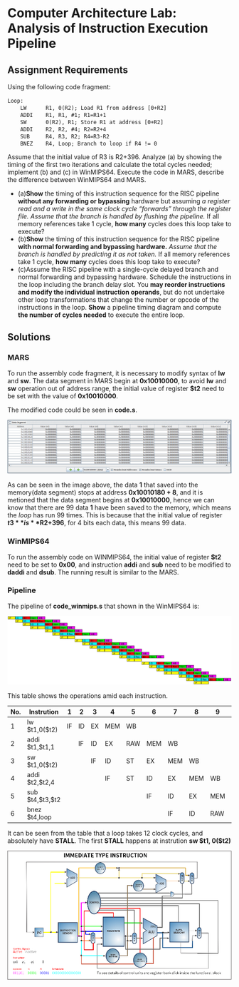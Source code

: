 # Computer Architecture Lab: Analysis of Instruction Execution Pipeline

## Assignment Requirements
Using the following code fragment:
```assembly
Loop:
    LW      R1, 0(R2); Load R1 from address [0+R2]
    ADDI    R1, R1, #1; R1=R1+1
    SW      0(R2), R1; Store R1 at address [0+R2]
    ADDI    R2, R2, #4; R2=R2+4
    SUB     R4, R3, R2; R4=R3-R2
    BNEZ    R4, Loop; Branch to loop if R4 != 0
```
Assume that the initial value of R3 is R2+396.
Analyze (a) by showing the timing of the first two iterations and calculate the total cycles needed; implement (b) and (c) in WinMIPS64. Execute the code in MARS, describe the difference between WinMIPS64 and MARS.
- (a)**Show** the timing of this instruction sequence for the RISC pipeline **without any forwarding or bypassing** hardware but assuming *a register read and a write in the same clock cycle “forwards” through the register file. Assume that the branch is handled by flushing the pipeline.* If all memory references take 1 cycle, **how many** cycles does this loop take to execute?
- (b)**Show** the timing of this instruction sequence for the RISC pipeline **with normal forwarding and bypassing hardware.** *Assume that the branch is handled by predicting it as not taken.* If all memory references take 1 cycle, **how many** cycles does this loop take to execute?
- (c)Assume the RISC pipeline with a single-cycle delayed branch and normal forwarding and bypassing hardware. Schedule the instructions in the loop including the branch delay slot. You **may reorder instructions and modify the individual instruction operands**, but do not undertake other loop transformations that change the number or opcode of the instructions in the loop. **Show** a pipeline timing diagram and compute **the number of cycles needed** to execute the entire loop.

## Solutions

### MARS

To run the assembly code fragment, it is necessary to modify syntax of **lw** and **sw**.
The data segment in MARS begin at **0x10010000**, to avoid **lw** and **sw** operation out of address range, the initial value of
register **$t2** need to be set with the value of **0x10010000**.

The modified code could be seen in **code.s**.

![MARS_RESULT](./data/img/MARS_result.png "Result of running assembly code in MARS")

As can be seen in the image above, the data **1** that saved into the memory(data segment) stops at address **0x10010180 + 8**, and it is metioned that the data segment begins at **0x10010000**, hence we can know that there are 99 data **1** have been saved to the memory, which means the *loop* has run 99 times. This is because that the initial value of register **$t3** is **$R2+396**, for 4 bits each data, this means 99 data.

### WinMIPS64

To run the assembly code on WINMIPS64, the initial value of register **$t2** need to be set to **0x00**, and instruction **addi** and **sub** need to be modified to **daddi** and **dsub**. The running result is similar to the MARS.

### Pipeline

The pipeline of **code_winmips.s** that shown in the WinMIPS64 is:

![WINMIPS_PIPELINE](data/img/Winmips_pipeline.png "Winmips pipeline")

This table shows the operations amid each instruction.

|No.|Instrution|1|2|3|4|5|6|7|8|9|10|11|12|
|---|---|---|---|---|---|---|---|---|---|---|---|---|---|
|1|lw \$t1,0(\$t2)|IF|ID|EX|MEM|WB|||||||
|2|addi \$t1,\$t1,1||IF|ID|EX|RAW|MEM|WB||||||
|3|sw \$t1,0(\$t2)|||IF|ID|ST|EX|MEM|WB|||||
|4|addi \$t2,\$t2,4||||IF|ST|ID|EX|MEM|WB||||
|5|sub \$t4,\$t3,\$t2||||||IF|ID|EX|MEM|WB|||
|6|bnez \$t4,loop|||||||IF|ID|RAW|EX|MEM|WB|

It can be seen from the table that a loop takes 12 clock cycles, and absolutely have **STALL**.
The first **STALL** happens at instrution **sw \$t1, 0(\$t2)**

![MARS_CIRCUIT](data/img/MARS_circuit.png "simulation of data path in MARS Mips")

